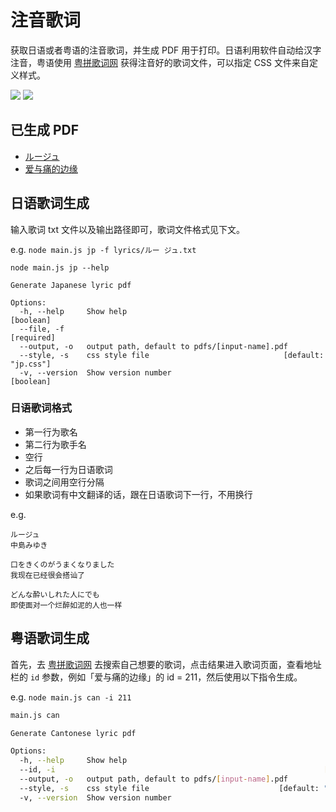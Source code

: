 # 注音歌词

获取日语或者粤语的注音歌词，并生成 PDF 用于打印。日语利用软件自动给汉字注音，粤语使用 [粤拼歌词网] 获得注音好的歌词文件，可以指定 CSS 文件来自定义样式。

![](http://ww1.sinaimg.cn/large/9b85365dly1fzml3nf5mij20mx0zfq7u)
![](http://ww1.sinaimg.cn/large/9b85365dly1fzml3nf0onj20mx0zfdlv)

## 已生成 PDF

- [ルージュ](http://asset.cjting.cn/annotated-lyrics/ルージュ.pdf)
- [爱与痛的边缘](http://asset.cjting.cn/annotated-lyrics/爱与痛的边缘.pdf)

## 日语歌词生成

输入歌词 txt 文件以及输出路径即可，歌词文件格式见下文。

e.g. `node main.js jp -f lyrics/ルー ジュ.txt`

```
node main.js jp --help

Generate Japanese lyric pdf

Options:
  -h, --help     Show help                                             [boolean]
  --file, -f                                                          [required]
  --output, -o   output path, default to pdfs/[input-name].pdf
  --style, -s    css style file                              [default: "jp.css"]
  -v, --version  Show version number                                   [boolean]
```

### 日语歌词格式

- 第一行为歌名
- 第二行为歌手名
- 空行
- 之后每一行为日语歌词
- 歌词之间用空行分隔
- 如果歌词有中文翻译的话，跟在日语歌词下一行，不用换行

e.g.

```
ルージュ
中島みゆき

口をきくのがうまくなりました
我现在已经很会搭讪了

どんな酔いしれた人にでも
即使面对一个烂醉如泥的人也一样
```

## 粤语歌词生成

首先，去 [粤拼歌词网] 去搜索自己想要的歌词，点击结果进入歌词页面，查看地址栏的 `id` 参数，例如「爱与痛的边缘」的 id = 211，然后使用以下指令生成。

e.g. `node main.js can -i 211`

```bash
main.js can

Generate Cantonese lyric pdf

Options:
  -h, --help     Show help                                             [boolean]
  --id, -i                                                            [required]
  --output, -o   output path, default to pdfs/[input-name].pdf
  --style, -s    css style file                             [default: "can.css"]
  -v, --version  Show version number                                   [boolean]
```

[粤拼歌词网]: http://jyut6.com
